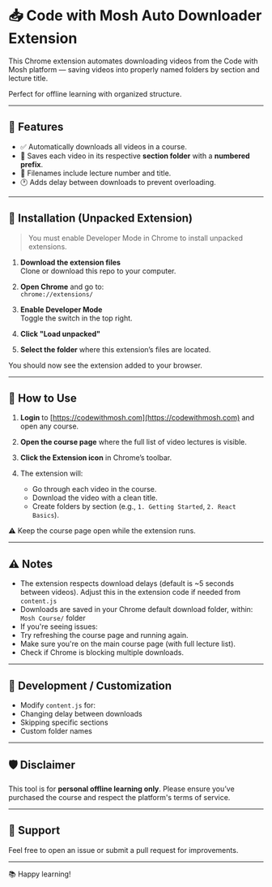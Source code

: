 # 📥 Code with Mosh Auto Downloader Extension

This Chrome extension automates downloading videos from the Code with Mosh platform — saving videos into properly named folders by section and lecture title.

Perfect for offline learning with organized structure.

---

## 🧠 Features

- ✅ Automatically downloads all videos in a course.
- 📂 Saves each video in its respective **section folder** with a **numbered prefix**.
- 📝 Filenames include lecture number and title.
- 🕐 Adds delay between downloads to prevent overloading.

---

## 🔧 Installation (Unpacked Extension)

> You must enable Developer Mode in Chrome to install unpacked extensions.

1. **Download the extension files**  
   Clone or download this repo to your computer.

2. **Open Chrome** and go to:  
   `chrome://extensions/`

3. **Enable Developer Mode**  
   Toggle the switch in the top right.

4. **Click "Load unpacked"**

5. **Select the folder** where this extension’s files are located.

You should now see the extension added to your browser.

---

## 📌 How to Use

1. **Login** to [https://codewithmosh.com](https://codewithmosh.com) and open any course.

2. **Open the course page** where the full list of video lectures is visible.

3. **Click the Extension icon** in Chrome’s toolbar.

4. The extension will:
   - Go through each video in the course.
   - Download the video with a clean title.
   - Create folders by section (e.g., `1. Getting Started`, `2. React Basics`).

⚠️ Keep the course page open while the extension runs.

---

## ⚠️ Notes

- The extension respects download delays (default is ~5 seconds between videos). Adjust this in the extension code if needed from `content.js`
- Downloads are saved in your Chrome default download folder, within: `Mosh Course/` folder
- If you're seeing issues:
- Try refreshing the course page and running again.
- Make sure you're on the main course page (with full lecture list).
- Check if Chrome is blocking multiple downloads.

---

## 🧪 Development / Customization

- Modify `content.js` for:
- Changing delay between downloads
- Skipping specific sections
- Custom folder names

---

## 🛡️ Disclaimer

This tool is for **personal offline learning only**. Please ensure you’ve purchased the course and respect the platform's terms of service.

---

## 💬 Support

Feel free to open an issue or submit a pull request for improvements.

---

📚 Happy learning!
